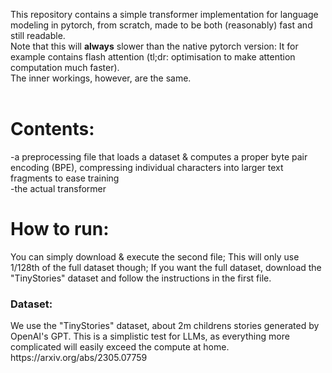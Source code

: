 This repository contains a simple transformer implementation for language modeling in pytorch, from scratch, made to be both (reasonably) fast and still readable.<br/>
Note that this will <b>always</b> slower than the native pytorch version: It for example contains flash attention (tl;dr: optimisation to make attention computation much faster).<br/>
The inner workings, however, are the same.<br/>
<br/>
<h1>Contents:</h1>
-a preprocessing file that loads a dataset & computes a proper byte pair encoding (BPE), compressing individual characters into larger text fragments to ease training<br/>
-the actual transformer
<h1>How to run:</h1>
You can simply download & execute the second file; This will only use 1/128th of the full dataset though; If you want the full dataset, download the "TinyStories" dataset and follow the instructions in the first file.
<h3>Dataset:</h3>
We use the "TinyStories" dataset, about 2m childrens stories generated by OpenAI's GPT. This is a simplistic test for LLMs, as everything more complicated will easily exceed the compute at home.<br/>
https://arxiv.org/abs/2305.07759

